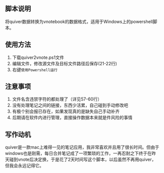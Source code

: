 ## 脚本说明
将quiver数据转换为vnotebook的数据格式，适用于Windows上的powershell脚本。

## 使用方法
1. 下载quiver2vnote.ps1文件
2. 编辑文件，修改源文件及目标文件路径后保存(21-22行)
3. 右键`使用Powershell运行`

## 注意事项
1. 文件名含违禁字符的都处理了（详见57-60行）
2. 没有处理笔记之间的链接，东西少活累，自己碰到手动修改吧
3. 有极个别会报已存在，如果发现真的是缺失自己手动补齐
4. 后期请在软件内进行管理，直接操作数据本来就是件风险的事情

## 写作动机
quiver是一款mac上难得一见的笔记应用，我非常喜欢并且用了很长时间。但由于windows也是刚需，每日合并笔记成了一项繁琐的工作，一再忍耐之下终于在昨天碰到vnote后决定换，于是花了2天时间写这个脚本，以后虽然不再用quiver，但我会永远记得它。
